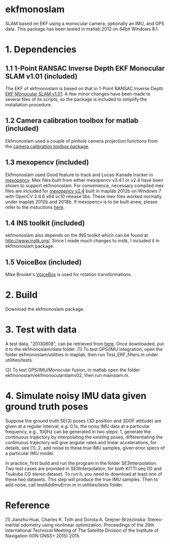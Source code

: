 # ekfmonoslam

SLAM based on EKF using a monocular camera, optionally an IMU, and GPS data. This package has been tested in matlab 2012 on 64bit Windows 8.1. 

# 1. Dependencies

## 1.1 1-Point RANSAC Inverse Depth EKF Monocular SLAM v1.01 (included)

The EKF of ekfmonoslam is based on that in 1-Point RANSAC Inverse Depth [EKF Monocular SLAM v1.01](http://webdiis.unizar.es/~jcivera/code/1p-ransac-ekf-monoslam.html). A few minor changes have been made to several files of its scripts, so the package is included to simplify the installation procedure.

## 1.2 Camera calibration toolbox for matlab (included)

Ekfmonoslam used a couple of pinhole camera projection functions from the [camera calibration toolbox package](http://www.vision.caltech.edu/bouguetj/calib_doc/download/toolbox_calib.zip).

## 1.3 mexopencv (included)

Ekfmonoslam used Good feature to track and Lucas-Kanade tracker in [mexopencv](https://github.com/kyamagu/mexopencv/). Mex files built from either mexopencv v3.4.1 or v2.4 have been shown to support ekfmonoslam. For convenience, necessary compiled mex files are included for [mexopencv v2.4](https://github.com/kyamagu/mexopencv/tree/v2.4) built in maplab 2012b on Windows 7 with OpenCV 2.4.6 x64 vc10 release libs. These mex files worked normally under maplab 2012b and 2018b. If mexopencv is to be built anew, please refer to the instuctions [here](https://github.com/kyamagu/mexopencv/).

## 1.4 INS toolkit (included)

ekfmonoslam also depends on the INS toolkit which can be found at http://www.instk.org/. Since I made much changes to instk, I included it in ekfmonoslam package.

## 1.5 VoiceBox (included)

Mike Brooke's [VoiceBox](http://www.ee.ic.ac.uk/hp/staff/dmb/voicebox/voicebox.html) is used for rotation transformations.


# 2. Build

Download the ekfmonoslam package.

# 3. Test with data

A test data, "20130808", can be retrieved from [here](https://pan.baidu.com/s/1c1IdiQO). Once downloaded, put it to the ekfmonoslam/data folder.
(1) To test GPS/IMU integration, open the folder ekfmonoslam/utilities in maplab, then run Test_EKF_filters.m under utilities/tests.

(2) To test GPS/IMU/Monocular fusion, in matlab open the folder  ekfmonoslam/ekfmonocularslamv02, then run mainslam.m.

# 4. Simulate noisy IMU data given ground truth poses

Suppose the ground truth SE(3) poses (3D position and 3DOF attitude) are given at a regular interval, e.g. 0.1s, the noisy IMU data at a particular frequency, e.g., 100Hz can be generated in two steps: 1, generate the continuous trajectory by interpolating the existing poses, differentiating the continuous trajectory will give angular rates and linear accelerations, for details, see [1]; 2, add noise to these true IMU samples, given error specs of a particular IMU model.

In practice, first build and run the program in the folder SE3Interpolation. Two test cases are provided in SE3Interpolation, for both KITTI seq 00 and Tsukuba CG stereo dataset. To run it, you need to download at least one of these two datasets. This step will produce the true IMU samples. Then to add noise, call testAddImuError.m in utilities/tests folder.


# Reference

[1] Jianzhu Huai, Charles K. Toth and Dorota A. Grejner-Brzezinska: Stereo-inertial odometry using nonlinear optimization. Proceedings of the 28th International Technical Meeting of The Satellite Division of the Institute of Navigation (ION GNSS+ 2015) 2015.
